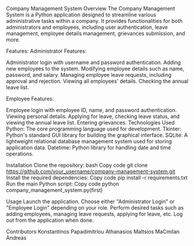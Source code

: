 Company Management System
Overview
The Company Management System is a Python application designed to streamline various administrative tasks within a company. It provides functionalities for both administrators and employees, including user authentication, leave management, employee details management, grievances submission, and more.

Features:
Administrator Features:

Administrator login with username and password authentication.
Adding new employees to the system.
Modifying employee details such as name, password, and salary.
Managing employee leave requests, including approval and rejection.
Viewing all employees' details.
Checking the annual leave list.

Employee Features:

Employee login with employee ID, name, and password authentication.
Viewing personal details.
Applying for leave, checking leave status, and viewing the annual leave list.
Entering grievances.
Technologies Used
Python: The core programming language used for development.
Tkinter: Python's standard GUI library for building the graphical interface.
SQLite: A lightweight relational database management system used for storing application data.
Datetime: Python library for handling date and time operations.

Installation
Clone the repository:
bash
Copy code
git clone https://github.com/your_username/company-management-system.git
Install the required dependencies:
Copy code
pip install -r requirements.txt
Run the main Python script:
Copy code
python company_management_system.py(first)

Usage
Launch the application.
Choose either "Administrator Login" or "Employee Login" depending on your role.
Perform desired tasks such as adding employees, managing leave requests, applying for leave, etc.
Log out from the application when done.

Contributors
Konstantinos Papadimitriou
Athanasios Maltsios 
MaCmilan Andreas
